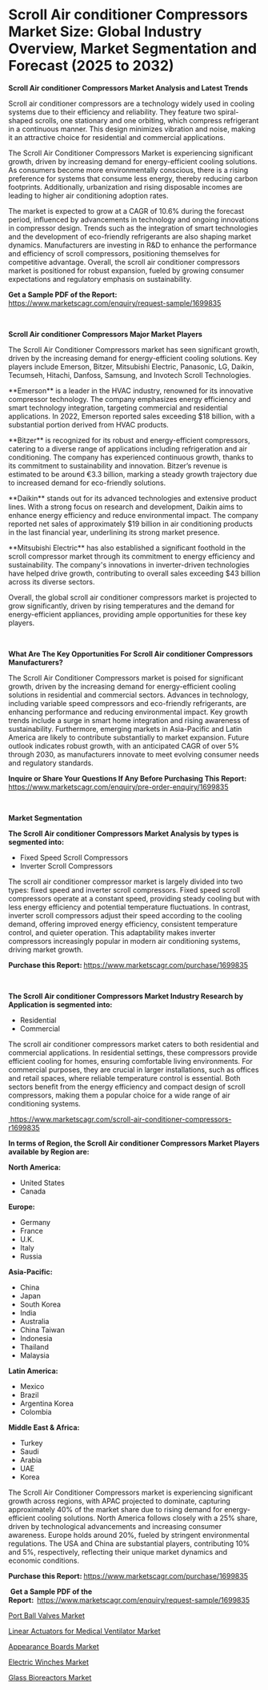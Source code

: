 <p><h1>Scroll Air conditioner Compressors Market Size: Global Industry Overview, Market Segmentation and Forecast (2025 to 2032)</h1></p><p><strong>Scroll Air conditioner Compressors Market Analysis and Latest Trends</strong></p>
<p><p>Scroll air conditioner compressors are a technology widely used in cooling systems due to their efficiency and reliability. They feature two spiral-shaped scrolls, one stationary and one orbiting, which compress refrigerant in a continuous manner. This design minimizes vibration and noise, making it an attractive choice for residential and commercial applications.</p><p>The Scroll Air Conditioner Compressors Market is experiencing significant growth, driven by increasing demand for energy-efficient cooling solutions. As consumers become more environmentally conscious, there is a rising preference for systems that consume less energy, thereby reducing carbon footprints. Additionally, urbanization and rising disposable incomes are leading to higher air conditioning adoption rates.</p><p>The market is expected to grow at a CAGR of 10.6% during the forecast period, influenced by advancements in technology and ongoing innovations in compressor design. Trends such as the integration of smart technologies and the development of eco-friendly refrigerants are also shaping market dynamics. Manufacturers are investing in R&D to enhance the performance and efficiency of scroll compressors, positioning themselves for competitive advantage. Overall, the scroll air conditioner compressors market is positioned for robust expansion, fueled by growing consumer expectations and regulatory emphasis on sustainability.</p></p>
<p><strong>Get a Sample PDF of the Report:&nbsp;</strong> <a href="https://www.marketscagr.com/enquiry/request-sample/1699835?utm_campaign=2660&utm_medium=2&utm_source=Github&utm_content=ia&utm_term=27032025&utm_id=scroll-air-conditioner-compressors">https://www.marketscagr.com/enquiry/request-sample/1699835</a></p>
<p>&nbsp;</p>
<p><strong>Scroll Air conditioner Compressors Major Market Players</strong></p>
<p><p>The Scroll Air Conditioner Compressors market has seen significant growth, driven by the increasing demand for energy-efficient cooling solutions. Key players include Emerson, Bitzer, Mitsubishi Electric, Panasonic, LG, Daikin, Tecumseh, Hitachi, Danfoss, Samsung, and Invotech Scroll Technologies.</p><p>**Emerson** is a leader in the HVAC industry, renowned for its innovative compressor technology. The company emphasizes energy efficiency and smart technology integration, targeting commercial and residential applications. In 2022, Emerson reported sales exceeding $18 billion, with a substantial portion derived from HVAC products.</p><p>**Bitzer** is recognized for its robust and energy-efficient compressors, catering to a diverse range of applications including refrigeration and air conditioning. The company has experienced continuous growth, thanks to its commitment to sustainability and innovation. Bitzer’s revenue is estimated to be around €3.3 billion, marking a steady growth trajectory due to increased demand for eco-friendly solutions.</p><p>**Daikin** stands out for its advanced technologies and extensive product lines. With a strong focus on research and development, Daikin aims to enhance energy efficiency and reduce environmental impact. The company reported net sales of approximately $19 billion in air conditioning products in the last financial year, underlining its strong market presence.</p><p>**Mitsubishi Electric** has also established a significant foothold in the scroll compressor market through its commitment to energy efficiency and sustainability. The company's innovations in inverter-driven technologies have helped drive growth, contributing to overall sales exceeding $43 billion across its diverse sectors.</p><p>Overall, the global scroll air conditioner compressors market is projected to grow significantly, driven by rising temperatures and the demand for energy-efficient appliances, providing ample opportunities for these key players.</p></p>
<p>&nbsp;</p>
<p><strong>What Are The Key Opportunities For Scroll Air conditioner Compressors Manufacturers?</strong></p>
<p><p>The Scroll Air Conditioner Compressors market is poised for significant growth, driven by the increasing demand for energy-efficient cooling solutions in residential and commercial sectors. Advances in technology, including variable speed compressors and eco-friendly refrigerants, are enhancing performance and reducing environmental impact. Key growth trends include a surge in smart home integration and rising awareness of sustainability. Furthermore, emerging markets in Asia-Pacific and Latin America are likely to contribute substantially to market expansion. Future outlook indicates robust growth, with an anticipated CAGR of over 5% through 2030, as manufacturers innovate to meet evolving consumer needs and regulatory standards.</p></p>
<p><strong>Inquire or Share Your Questions If Any Before Purchasing This Report:</strong> <a href="https://www.marketscagr.com/enquiry/pre-order-enquiry/1699835?utm_campaign=2660&utm_medium=2&utm_source=Github&utm_content=ia&utm_term=27032025&utm_id=scroll-air-conditioner-compressors">https://www.marketscagr.com/enquiry/pre-order-enquiry/1699835</a></p>
<p>&nbsp;</p>
<p><strong>Market Segmentation</strong></p>
<p><strong>The Scroll Air conditioner Compressors Market Analysis by types is segmented into:</strong></p>
<p><ul><li>Fixed Speed Scroll Compressors</li><li>Inverter Scroll Compressors</li></ul></p>
<p><p>The scroll air conditioner compressor market is largely divided into two types: fixed speed and inverter scroll compressors. Fixed speed scroll compressors operate at a constant speed, providing steady cooling but with less energy efficiency and potential temperature fluctuations. In contrast, inverter scroll compressors adjust their speed according to the cooling demand, offering improved energy efficiency, consistent temperature control, and quieter operation. This adaptability makes inverter compressors increasingly popular in modern air conditioning systems, driving market growth.</p></p>
<p><strong>Purchase this Report:&nbsp;</strong><a href="https://www.marketscagr.com/purchase/1699835?utm_campaign=2660&utm_medium=2&utm_source=Github&utm_content=ia&utm_term=27032025&utm_id=scroll-air-conditioner-compressors">https://www.marketscagr.com/purchase/1699835</a></p>
<p>&nbsp;</p>
<p><strong>The Scroll Air conditioner Compressors Market Industry Research by Application is segmented into:</strong></p>
<p><ul><li>Residential</li><li>Commercial</li></ul></p>
<p><p>The scroll air conditioner compressors market caters to both residential and commercial applications. In residential settings, these compressors provide efficient cooling for homes, ensuring comfortable living environments. For commercial purposes, they are crucial in larger installations, such as offices and retail spaces, where reliable temperature control is essential. Both sectors benefit from the energy efficiency and compact design of scroll compressors, making them a popular choice for a wide range of air conditioning systems.</p></p>
<p><a href="https://www.marketscagr.com/scroll-air-conditioner-compressors-r1699835?utm_campaign=2660&utm_medium=2&utm_source=Github&utm_content=ia&utm_term=27032025&utm_id=scroll-air-conditioner-compressors">&nbsp;https://www.marketscagr.com/scroll-air-conditioner-compressors-r1699835</a></p>
<p><strong>In terms of Region, the Scroll Air conditioner Compressors Market Players available by Region are:</strong></p>
<p>
    <p> <strong> North America: </strong>
        <ul>
            <li>United States</li>
            <li>Canada</li>
        </ul>
        </p> 
    <p> <strong> Europe: </strong>
        <ul>
            <li>Germany</li>
            <li>France</li>
            <li>U.K.</li>
            <li>Italy</li>
            <li>Russia</li>
        </ul>
        </p> 
    <p> <strong> Asia-Pacific: </strong>
        <ul>
            <li>China</li>
            <li>Japan</li>
            <li>South Korea</li>
            <li>India</li>
            <li>Australia</li>
            <li>China Taiwan</li>
            <li>Indonesia</li>
            <li>Thailand</li>
            <li>Malaysia</li>
        </ul>
        </p> 
    <p> <strong> Latin America: </strong>
        <ul>
            <li>Mexico</li>
            <li>Brazil</li>
            <li>Argentina Korea</li>
            <li>Colombia</li>
        </ul>
        </p> 
    <p> <strong> Middle East & Africa: </strong>
        <ul>
            <li>Turkey</li>
            <li>Saudi</li>
            <li>Arabia</li>
            <li>UAE</li>
            <li>Korea</li>
        </ul>
    </p>
    </p>
<p><p>The Scroll Air Conditioner Compressors market is experiencing significant growth across regions, with APAC projected to dominate, capturing approximately 40% of the market share due to rising demand for energy-efficient cooling solutions. North America follows closely with a 25% share, driven by technological advancements and increasing consumer awareness. Europe holds around 20%, fueled by stringent environmental regulations. The USA and China are substantial players, contributing 10% and 5%, respectively, reflecting their unique market dynamics and economic conditions.</p></p>
<p><strong>Purchase this Report: </strong><a href="https://www.marketscagr.com/purchase/1699835?utm_campaign=2660&utm_medium=2&utm_source=Github&utm_content=ia&utm_term=27032025&utm_id=scroll-air-conditioner-compressors">https://www.marketscagr.com/purchase/1699835</a></p>
<p>&nbsp;<strong>Get a Sample PDF of the Report:&nbsp;&nbsp;</strong><a href="https://www.marketscagr.com/enquiry/request-sample/1699835?utm_campaign=2660&utm_medium=2&utm_source=Github&utm_content=ia&utm_term=27032025&utm_id=scroll-air-conditioner-compressors">https://www.marketscagr.com/enquiry/request-sample/1699835</a></p>
<p><strong></strong></p>
<p><p><a href="https://github.com/salkidtodo/Market-Research-Report-List-1/blob/main/port-ball-valves-market.md?utm_campaign=2660&utm_medium=2&utm_source=Github&utm_content=ia&utm_term=27032025&utm_id=scroll-air-conditioner-compressors">Port Ball Valves Market</a></p><p><a href="https://github.com/eleussabra/Market-Research-Report-List-1/blob/main/linear-actuators-for-medical-ventilator-market.md?utm_campaign=2660&utm_medium=2&utm_source=Github&utm_content=ia&utm_term=27032025&utm_id=scroll-air-conditioner-compressors">Linear Actuators for Medical Ventilator Market</a></p><p><a href="https://www.linkedin.com/pulse/whats-driving-appearance-boards-market-2025-2032-forecast-137-ajqle?utm_campaign=2660&utm_medium=2&utm_source=Github&utm_content=ia&utm_term=27032025&utm_id=scroll-air-conditioner-compressors">Appearance Boards Market</a></p><p><a href="https://www.linkedin.com/pulse/electric-winches-market-research-key-insights-driving-growth-lzohe?utm_campaign=2660&utm_medium=2&utm_source=Github&utm_content=ia&utm_term=27032025&utm_id=scroll-air-conditioner-compressors">Electric Winches Market</a></p><p><a href="https://www.linkedin.com/pulse/financial-insights-market-potential-glass-bioreactors-research-itk6e?utm_campaign=2660&utm_medium=2&utm_source=Github&utm_content=ia&utm_term=27032025&utm_id=scroll-air-conditioner-compressors">Glass Bioreactors Market</a></p></p>